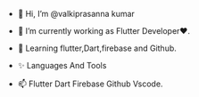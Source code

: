 - 👋 Hi, I’m @valkiprasanna kumar
- 🌱 I’m currently working as Flutter Developer❤️.
- 🗿 Learning flutter,Dart,firebase and Github.

- ✨ Languages And Tools
- 📫 Flutter Dart Firebase Github Vscode.

<!---
9014897763/9014897763 is a ✨ special ✨ repository because its `README.md` (this file) appears on your GitHub profile.
You can click the Preview link to take a look at your changes.
--->
